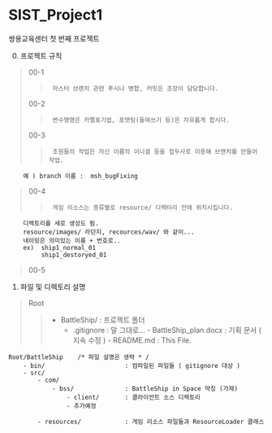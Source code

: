# SIST_Project1
쌍용교육센터 첫 번째 프로젝트 

00. 프로젝트 규칙

>	00-1
>>		마스터 브랜치 관련 푸시나 병합, 커밋은 조장이 담당합니다.
>	00-2
>>		변수명명은 카멜표기법, 포맷팅(들여쓰기 등)은 자유롭게 합시다.
>	00-3
>>		조원들의 작업은 자신 이름의 이니셜 등을 접두사로 이용해 브랜치를 만들어 작업.
		예 ) branch 이름 :  msh_bugFixing
>	00-4
>>		게임 리소스는 종류별로 resource/ 디렉터리 안에 위치시킵니다. 
		디렉토리를 새로 생성도 됨.
		resource/images/ 라던지, recources/wav/ 와 같이...
		네이밍은 의미있는 이름 + 번호로..
		ex)  ship1_normal_01
		     ship1_destoryed_01 
>	00-5


01. 파일 및 디렉토리 설명

>Root
>>- BattleShip/ 				: 프로젝트 폴더
>>		- .gitignore				: 말 그대로...
		- BattleShip_plan.docx 		: 기획 문서 ( 지속 수정 )
		- README.md 				: This File.

	Root/BattleShip    /* 파일 설명은 생략 * /
		- bin/						: 컴파일된 파일들 ( gitignore 대상 )
		- src/
			- com/	
				- bss/				: BattleShip in Space 약칭 (가제)
					- client/		: 클라이언트 소스 디렉토리
					- 추가예정

			- resources/			: 게임 리소스 파일들과 ResourceLoader 클래스 


